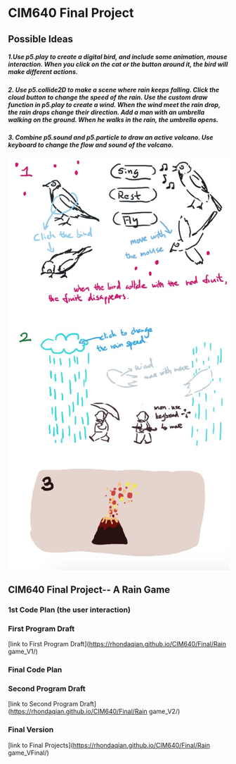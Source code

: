 # CIM640 Final Project 

## Possible Ideas

##### 1.Use p5.play to create a digital bird, and  include some animation, mouse interaction. When you click on the cat or the button around it, the bird will make different actions.
##### 2. Use p5.collide2D to make a scene where rain keeps falling. Click the cloud button to change the speed of the rain. Use the custom draw function in p5.play to create a wind. When the wind meet the rain drop, the rain drops change their direction. Add a man with an umbrella walking on the ground. When he walks in the rain, the umbrella opens.
##### 3. Combine p5.sound and p5.particle to draw an active volcano. Use keyboard to change the flow and sound of the volcano.



![idea image](https://github.com/rhondaqian/CIM640/blob/master/Final/idea1.jpg)

## CIM640 Final Project-- A Rain Game
### 1st Code Plan (the user interaction)
### First Program Draft
[link to First Program Draft](https://rhondaqian.github.io/CIM640/Final/Rain game_V1/)


### Final Code Plan


### Second Program Draft
[link to Second Program Draft](https://rhondaqian.github.io/CIM640/Final/Rain game_V2/)

### Final Version 
[link to Final Projects](https://rhondaqian.github.io/CIM640/Final/Rain game_VFinal/)